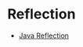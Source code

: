 # Reflection

* [Java Reflection](https://github.com/guyc1812/Tony/blob/master/src/main/java/com/avengers/tony/JavaBasic/Reflection/docs/Reflection.md)